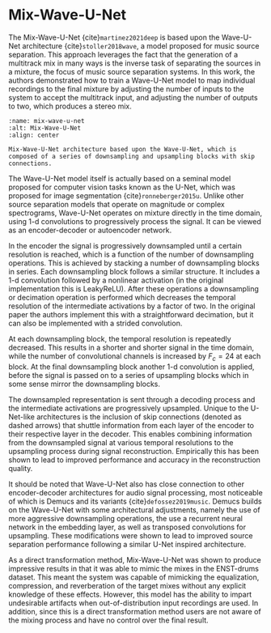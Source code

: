 # Mix-Wave-U-Net

The Mix-Wave-U-Net {cite}`martinez2021deep` is based upon the Wave-U-Net architecture {cite}`stoller2018wave`, a model proposed for music source separation. This approach leverages the fact that the generation of a multitrack mix in many ways is the inverse task of separating the sources in a mixture, the focus of music source separation systems. In this work, the authors demonstrated how to train a Wave-U-Net model to map individual recordings to the final mixture by adjusting the number of inputs to the system to accept the multitrack input, and adjusting the number of outputs to two, which produces a stereo mix.

```{figure} /assets/figures/mix-wave-u-net.svg
:name: mix-wave-u-net
:alt: Mix-Wave-U-Net
:align: center

Mix-Wave-U-Net architecture based upon the Wave-U-Net, which is composed of a series of downsampling and upsampling blocks with skip connections.
```

The Wave-U-Net model itself is actually based on a seminal model proposed for computer vision tasks known as the U-Net, which was proposed for image segmentation {cite}`ronneberger2015u`. Unlike other source separation models that operate on magnitude or complex spectrograms, Wave-U-Net operates on mixture directly in the time domain, using 1-d convolutions to progressively process the signal. It can be viewed as an encoder-decoder or autoencoder network. 

In the encoder the signal is progressively downsampled until a certain resolution is reached, which is a function of the number of downsampling operations. This is achieved by stacking a number of downsampling blocks in series. Each downsampling block follows a similar structure. It includes a 1-d convolution followed by a nonlinear activation (in the original implementation this is  LeakyReLU). After these operations a downsampling or decimation operation is performed which decreases the temporal resolution of the intermediate activations by a factor of two. In the original paper the authors implement this with a straightforward decimation, but it can also be implemented with a strided convolution.

At each downsampling block, the temporal resolution is repeatedly decreased. This results in a shorter and shorter signal in the time domain, while the number of convolutional channels is increased by $F_c=24$ at each block. At the final downsampling block another 1-d convolution is applied, before the signal is passed on to a series of upsampling blocks which in some sense mirror the downsampling blocks. 

The downsampled representation is sent through a decoding process and the intermediate activations are progressively upsampled. Unique to the U-Net-like architectures is the inclusion of skip connections (denoted as dashed arrows) that shuttle information from each layer of the encoder to their respective layer in the decoder. This enables combining information from the downsampled signal at various temporal resolutions to the upsampling process during signal reconstruction. Empirically this has been shown to lead to improved performance and accuracy in the reconstruction quality. 

It should be noted that Wave-U-Net also has close connection to other encoder-decoder architectures for audio signal processing, most noticeable of which is Demucs and its variants {cite}`defossez2019music`. Demucs builds on the Wave-U-Net with some architectural adjustments, namely the use of more aggressive downsampling operations, the use a recurrent neural network in the embedding layer, as well as transposed convolutions for upsampling. These modifications were shown to lead to improved source separation performance following a similar U-Net inspired architecture.

As a direct transformation method, Mix-Wave-U-Net was shown to produce impressive results in that it was able to mimic the mixes in the ENST-drums dataset. This meant the system was capable of mimicking the equalization, compression, and reverberation of the target mixes without any explicit knowledge of these effects. However, this model has the ability to impart undesirable artifacts when out-of-distribution input recordings are used. 
In addition, since this is a direct transformation method users are not aware of the mixing process and have no control over the final result. 